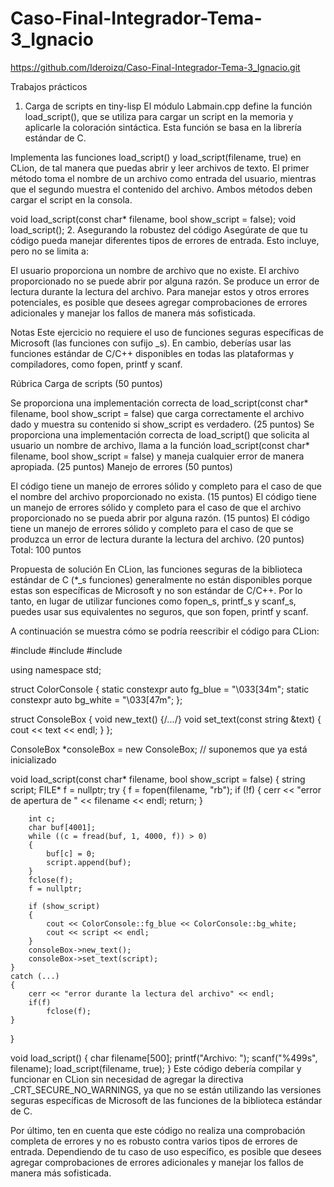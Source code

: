 # Caso-Final-Integrador-Tema-3_Ignacio
https://github.com/Ideroizq/Caso-Final-Integrador-Tema-3_Ignacio.git

Trabajos prácticos
1. Carga de scripts en tiny-lisp
El módulo Labmain.cpp define la función load_script(), que se utiliza para cargar un script en la memoria y aplicarle la coloración sintáctica. Esta función se basa en la librería estándar de C.

Implementa las funciones load_script() y load_script(filename, true) en CLion, de tal manera que puedas abrir y leer archivos de texto. El primer método toma el nombre de un archivo como entrada del usuario, mientras que el segundo muestra el contenido del archivo. Ambos métodos deben cargar el script en la consola.

void load_script(const char* filename, bool show_script = false);
void load_script();
2. Asegurando la robustez del código
Asegúrate de que tu código pueda manejar diferentes tipos de errores de entrada. Esto incluye, pero no se limita a:

El usuario proporciona un nombre de archivo que no existe.
El archivo proporcionado no se puede abrir por alguna razón.
Se produce un error de lectura durante la lectura del archivo.
Para manejar estos y otros errores potenciales, es posible que desees agregar comprobaciones de errores adicionales y manejar los fallos de manera más sofisticada.

Notas
Este ejercicio no requiere el uso de funciones seguras específicas de Microsoft (las funciones con sufijo _s). En cambio, deberías usar las funciones estándar de C/C++ disponibles en todas las plataformas y compiladores, como fopen, printf y scanf.


Rúbrica
Carga de scripts (50 puntos)

Se proporciona una implementación correcta de load_script(const char* filename, bool show_script = false) que carga correctamente el archivo dado y muestra su contenido si show_script es verdadero. (25 puntos)
Se proporciona una implementación correcta de load_script() que solicita al usuario un nombre de archivo, llama a la función load_script(const char* filename, bool show_script = false) y maneja cualquier error de manera apropiada. (25 puntos)
Manejo de errores (50 puntos)

El código tiene un manejo de errores sólido y completo para el caso de que el nombre del archivo proporcionado no exista. (15 puntos)
El código tiene un manejo de errores sólido y completo para el caso de que el archivo proporcionado no se pueda abrir por alguna razón. (15 puntos)
El código tiene un manejo de errores sólido y completo para el caso de que se produzca un error de lectura durante la lectura del archivo. (20 puntos)
Total: 100 puntos

Propuesta de solución
En CLion, las funciones seguras de la biblioteca estándar de C (*_s funciones) generalmente no están disponibles porque estas son específicas de Microsoft y no son estándar de C/C++. Por lo tanto, en lugar de utilizar funciones como fopen_s, printf_s y scanf_s, puedes usar sus equivalentes no seguros, que son fopen, printf y scanf.

A continuación se muestra cómo se podría reescribir el código para CLion:

#include <iostream>
#include <string>
#include <cstdio>

using namespace std;

struct ColorConsole
{
    static constexpr auto fg_blue = "\033[34m";
    static constexpr auto bg_white = "\033[47m";
};

struct ConsoleBox
{
    void new_text() {/*...*/}
    void set_text(const string &text) { cout << text << endl; }
};

ConsoleBox *consoleBox = new ConsoleBox; // suponemos que ya está inicializado

void load_script(const char* filename, bool show_script = false)
{
    string script;
    FILE* f = nullptr;
    try
    {
        f = fopen(filename, "rb");
        if (!f)
        {
            cerr << "error de apertura de " << filename << endl;
            return;
        }

        int c;
        char buf[4001];
        while ((c = fread(buf, 1, 4000, f)) > 0)
        {
            buf[c] = 0;
            script.append(buf);
        }
        fclose(f);
        f = nullptr;

        if (show_script)
        {
            cout << ColorConsole::fg_blue << ColorConsole::bg_white;
            cout << script << endl;
        }
        consoleBox->new_text();
        consoleBox->set_text(script);
    }
    catch (...)
    {
        cerr << "error durante la lectura del archivo" << endl;
        if(f)
            fclose(f);
    }
}

void load_script()
{
    char filename[500];
    printf("Archivo: ");
    scanf("%499s", filename);
    load_script(filename, true);
}
Este código debería compilar y funcionar en CLion sin necesidad de agregar la directiva _CRT_SECURE_NO_WARNINGS, ya que no se están utilizando las versiones seguras específicas de Microsoft de las funciones de la biblioteca estándar de C.

Por último, ten en cuenta que este código no realiza una comprobación completa de errores y no es robusto contra varios tipos de errores de entrada. Dependiendo de tu caso de uso específico, es posible que desees agregar comprobaciones de errores adicionales y manejar los fallos de manera más sofisticada.

